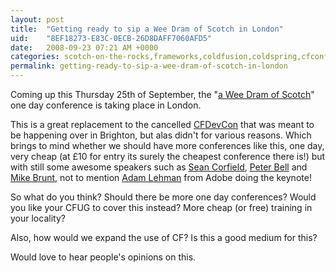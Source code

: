 ```yaml
---
layout: post
title:  "Getting ready to sip a Wee Dram of Scotch in London"
uid:	"8EF18273-E83C-0ECB-26D8DAFF7060AFD5"
date:   2008-09-23 07:21 AM +0000
categories: scotch-on-the-rocks,frameworks,coldfusion,coldspring,cfconferences
permalink: getting-ready-to-sip-a-wee-dram-of-scotch-in-london
---
```

<p>Coming up this Thursday 25th of September, the "<a href="http://www.aweedram.com/ofScotch/">a Wee Dram of Scotch</a>" one day conference is taking place in London.</p>
<p>This is a great replacement to the cancelled <a href="http://www.cfdevcon.com/">CFDevCon</a> that was meant to be happening over in Brighton, but alas didn't for various reasons. Which brings to mind whether we should have more conferences like this, one day, very cheap (at £10 for entry its surely the cheapest conference there is!) but with still some awesome speakers such as <a href="http://corfield.org/blog/index.cfm">Sean Corfield</a>, <a href="http://www.pbell.com/">Peter Bell</a> and<a href="http://www.cfwhisperer.com/"> Mike Brunt</a>, not to mention <a href="http://www.adrocknaphobia.com/">Adam Lehman</a> from Adobe doing the keynote! </p>
<p>So what do you think? Should there be more one day conferences? Would you like your CFUG to cover this instead? More cheap (or free) training in your locality?</p>
<p>Also, how would we expand the use of CF? Is this a good medium for this?</p>
<p>Would love to hear people's opinions on this.</p>